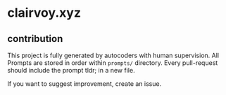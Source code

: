 # clairvoy.xyz

## contribution
This project is fully generated by autocoders with human supervision. All Prompts are stored in order within `prompts/` directory. Every pull-request should include the prompt tldr; in a new file. 

If you want to suggest improvement, create an issue. 

